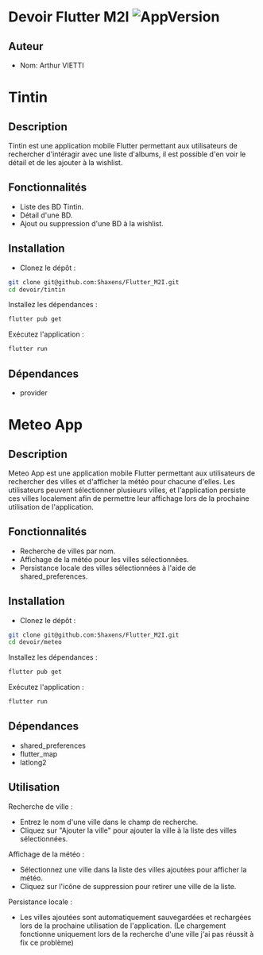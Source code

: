 # Devoir Flutter M2I ![AppVersion](https://img.shields.io/badge/Version-1.0.0-green)

## Auteur
- Nom: Arthur VIETTI

# Tintin
## Description
Tintin est une application mobile Flutter permettant aux utilisateurs de rechercher d'intéragir avec une liste d'albums, il est possible d'en voir le détail et de les ajouter à la wishlist.

## Fonctionnalités
- Liste des BD Tintin.
- Détail d'une BD.
- Ajout ou suppression d'une BD à la wishlist.

## Installation
- Clonez le dépôt :

```sh
git clone git@github.com:Shaxens/Flutter_M2I.git
cd devoir/tintin
```

Installez les dépendances :
```sh
flutter pub get
```

Exécutez l'application :

```sh
flutter run
```

## Dépendances
- provider

# Meteo App
## Description
Meteo App est une application mobile Flutter permettant aux utilisateurs de rechercher des villes et d'afficher la météo pour chacune d'elles. Les utilisateurs peuvent sélectionner plusieurs villes, et l'application persiste ces villes localement afin de permettre leur affichage lors de la prochaine utilisation de l'application.


## Fonctionnalités
- Recherche de villes par nom.
- Affichage de la météo pour les villes sélectionnées.
- Persistance locale des villes sélectionnées à l'aide de shared_preferences.

## Installation
- Clonez le dépôt :

```sh
git clone git@github.com:Shaxens/Flutter_M2I.git
cd devoir/meteo
```

Installez les dépendances :
```sh
flutter pub get
```

Exécutez l'application :

```sh
flutter run
```

## Dépendances
- shared_preferences
- flutter_map
- latlong2

## Utilisation
Recherche de ville :

- Entrez le nom d'une ville dans le champ de recherche.
- Cliquez sur "Ajouter la ville" pour ajouter la ville à la liste des villes sélectionnées.

Affichage de la météo :

- Sélectionnez une ville dans la liste des villes ajoutées pour afficher la météo.
- Cliquez sur l'icône de suppression pour retirer une ville de la liste.

Persistance locale :

- Les villes ajoutées sont automatiquement sauvegardées et rechargées lors de la prochaine utilisation de l'application. (Le chargement fonctionne uniquement lors de la recherche d'une ville j'ai pas réussit à fix ce problème)
